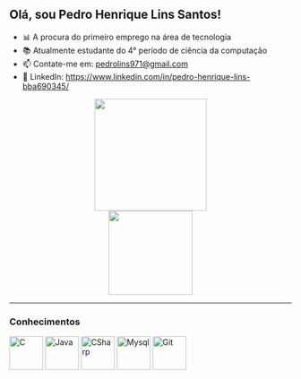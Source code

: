 ## Olá, sou Pedro Henrique Lins Santos!

- 📊 A procura do primeiro emprego na área de tecnologia
- 📚 Atualmente estudante do 4° período de ciência da computação
- 📫 Contate-me em: pedrolins971@gmail.com
- 🔗 LinkedIn: https://www.linkedin.com/in/pedro-henrique-lins-bba690345/

<div align="center">
    <a href="https://github.com/PedroHLins">
        <img height="200"
            src="https://github-readme-stats.vercel.app/api?username=PedroHLins&show_icons=true&theme=dark&include_all_commits=true&count_private=true" />
        <br>
        <img height="150"
            src="https://github-readme-stats.vercel.app/api/top-langs/?username=PedroHLins&layout=compact&langs_count=8&theme=dark" />
    </a>
</div>

<hr>

<h3>Conhecimentos</h3>
    <div>
        <img alt="C" height="60" width="60"
            src="https://cdn.jsdelivr.net/gh/devicons/devicon@latest/icons/c/c-original.svg" />
        <img alt="Java" height="60" width="60"
            src="https://cdn.jsdelivr.net/gh/devicons/devicon@latest/icons/java/java-original.svg" />
        <img alt="CSharp" height="60" width="60"
            src="https://cdn.jsdelivr.net/gh/devicons/devicon@latest/icons/csharp/csharp-original.svg" />
        <img alt="Mysql" height="60" width="60"
          src="https://cdn.jsdelivr.net/gh/devicons/devicon@latest/icons/mysql/mysql-plain-wordmark.svg" />  
        <img alt="Git" height="60" width="60"
            src="https://cdn.jsdelivr.net/gh/devicons/devicon@latest/icons/git/git-original.svg" />
    </div>

